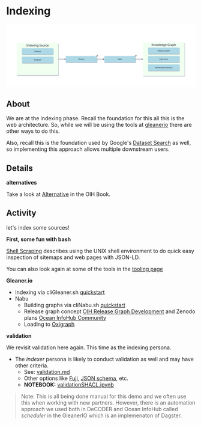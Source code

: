 #  Indexing


![visual](./assets/dt_indexing.svg)

## About

We are at the indexing phase.  Recall the foundation for this all this is the web 
architecture.  So, while we will be using the tools at [gleanerio](https://github.com/gleanerio)
there are other ways to do this.

Also, recall this is the foundation used by Google's [Dataset Search](https://datasetsearch.research.google.com/) as well, so implementing 
this approach allows multiple downstream users. 


## Details

__alternatives__

Take a look at [Alternative](https://book.oceaninfohub.org/indexing/alternatives.html) 
in the OIH Book.  

## Activity

let's index some sources!  

__First, some fun with bash__

[Shell Scraping](./shellScraping.md) describes using the UNIX shell environment to do quick easy
inspection of sitemaps and web pages with JSON-LD.

You can also look again at some of the tools in the [tooling page](../../docs/tooling.md)


__Gleaner.io__

* Indexing via cliGleaner.sh [quickstart](../../docs/quickstart.md)
* Nabu
    * Building graphs via cliNabu.sh   [quickstart](../../docs/quickstart.md)
    * Release graph concept [OIH Release Graph Development](https://github.com/iodepo/odis-arch/tree/master/graphOps/releaseGraphs) and Zenodo plans  [Ocean InfoHub Community](https://zenodo.org/communities/oceaninfohub)
    * Loading to [Oxigraph](https://github.com/oxigraph/oxigraph)

__validation__

We revisit validation here again.  This time as the indexing persona.  

* The _indexer_ persona is likely to conduct validation as well and may have other criteria.
  * See: [validation.md](..%2F..%2Fdocs%2Fvalidation.md)
  * Other options like [Fuji](https://github.com/pangaea-data-publisher/fuji), [JSON schema](https://json-schema.org/), etc.
  * __NOTEBOOK:__ [validationSHACL.ipynb](../commons/notebooks/validationSHACL.ipynb)


> Note: This is all being done manual for this demo and we often use this when working
> with new partners.  However, there is an automation approach we used both 
> in DeCODER and Ocean InfoHub called _scheduler_ in the GleanerIO which is an
> implemenaton of Dagster.  

